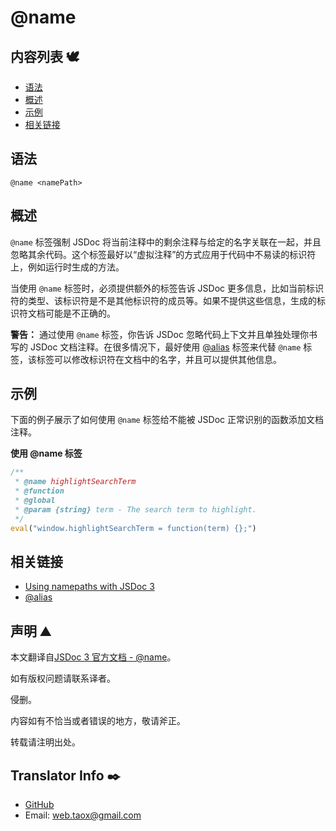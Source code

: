 # @name

## 内容列表 🕊️

* [语法](#syntax "syntax")
* [概述](#overview "overview")
* [示例](#examples "examples")
* [相关链接](#related "related links")

## <span id="syntax">语法</span>

`@name <namePath>`

## <span id="overview">概述</span>

`@name` 标签强制 JSDoc 将当前注释中的剩余注释与给定的名字关联在一起，并且忽略其余代码。这个标签最好以“虚拟注释”的方式应用于代码中不易读的标识符上，例如运行时生成的方法。

当使用 `@name` 标签时，必须提供额外的标签告诉 JSDoc 更多信息，比如当前标识符的类型、该标识符是不是其他标识符的成员等。如果不提供这些信息，生成的标识符文档可能是不正确的。

**警告：** 通过使用 `@name` 标签，你告诉 JSDoc 忽略代码上下文并且单独处理你书写的 JSDoc 文档注释。在很多情况下，最好使用 [@alias](https://ninjiahub.github.io/JSDoc/docs/tags/alias "tag @alias") 标签来代替 `@name` 标签，该标签可以修改标识符在文档中的名字，并且可以提供其他信息。

## <span id="examples">示例</span>

下面的例子展示了如何使用 `@name` 标签给不能被 JSDoc 正常识别的函数添加文档注释。

**使用 @name 标签**

```javascript
/**
 * @name highlightSearchTerm
 * @function
 * @global
 * @param {string} term - The search term to highlight.
 */
eval("window.highlightSearchTerm = function(term) {};")
```

## <span id="related">相关链接</span>

* [Using namepaths with JSDoc 3](https://ninjiahub.github.io/JSDoc/docs/start/about-namepaths "start Using namepaths with JSDoc 3")
* [@alias](https://ninjiahub.github.io/JSDoc/docs/tags/alias "tag @alias")

## 声明 ⛰️

本文翻译自[JSDoc 3 官方文档 - @name](http://usejsdoc.org/tags-name.html "tag @name")。

如有版权问题请联系译者。

侵删。

内容如有不恰当或者错误的地方，敬请斧正。

转载请注明出处。

## Translator Info ✒️

* [GitHub](https://github.com/Tao-Quixote)
* Email: <web.taox@gmail.com>